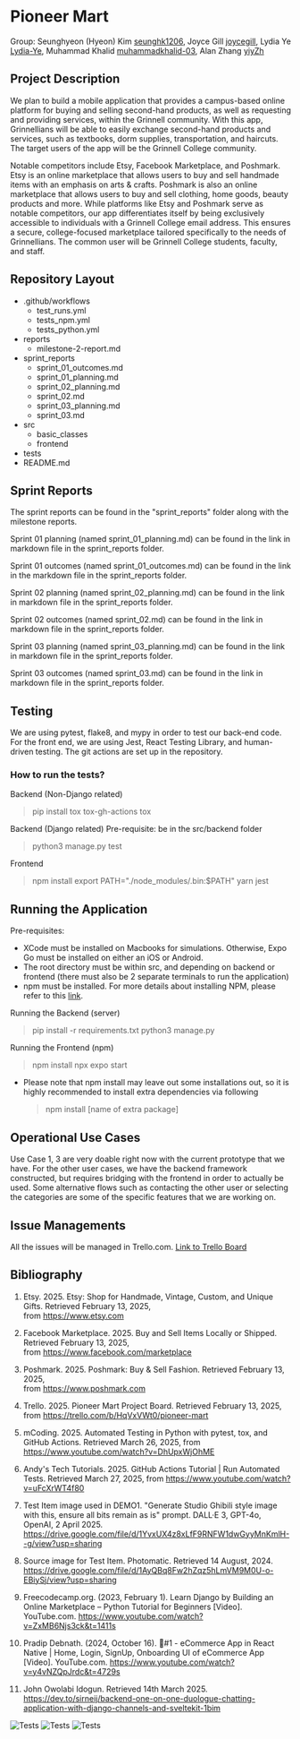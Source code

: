 # Pioneer Mart

Group:
Seunghyeon (Hyeon) Kim [seunghk1206](https://github.com/seunghk1206),
Joyce Gill [joycegill](https://github.com/joycegill),
Lydia Ye [Lydia-Ye](https://github.com/Lydia-Ye),
Muhammad Khalid [muhammadkhalid-03](https://github.com/muhammadkhalid-03),
Alan Zhang [yiyZh](https://github.com/yiyZh)

## Project Description

We plan to build a mobile application that provides a campus-based online platform for buying and selling second-hand products, as well as requesting and providing services, within the Grinnell community. With this app, Grinnellians will be able to easily exchange second-hand products and services, such as textbooks, dorm supplies, transportation, and haircuts. The target users of the app will be the Grinnell College community.

Notable competitors include Etsy, Facebook Marketplace, and Poshmark. Etsy is an online marketplace that allows users to buy and sell handmade items with an emphasis on arts & crafts. Poshmark is also an online marketplace that allows users to buy and sell clothing, home goods, beauty products and more. While platforms like Etsy and Poshmark serve as notable competitors, our app differentiates itself by being exclusively accessible to individuals with a Grinnell College email address. This ensures a secure, college-focused marketplace tailored specifically to the needs of Grinnellians. The common user will be Grinnell College students, faculty, and staff.

## Repository Layout

- .github/workflows
  - test_runs.yml
  - tests_npm.yml
  - tests_python.yml
- reports
  - milestone-2-report.md
- sprint_reports
  - sprint_01_outcomes.md
  - sprint_01_planning.md
  - sprint_02_planning.md
  - sprint_02.md
  - sprint_03_planning.md
  - sprint_03.md
- src
  - basic_classes
  - frontend
- tests
- README.md

## Sprint Reports

The sprint reports can be found in the "sprint_reports" folder along with the milestone reports.

Sprint 01 planning (named sprint_01_planning.md) can be found in the link in markdown file in the sprint_reports folder.

Sprint 01 outcomes (named sprint_01_outcomes.md) can be found in the link in the markdown file in the sprint_reports folder.

Sprint 02 planning (named sprint_02_planning.md) can be found in the link in markdown file in the sprint_reports folder.

Sprint 02 outcomes (named sprint_02.md) can be found in the link in markdown file in the sprint_reports folder.

Sprint 03 planning (named sprint_03_planning.md) can be found in the link in markdown file in the sprint_reports folder.

Sprint 03 outcomes (named sprint_03.md) can be found in the link in markdown file in the sprint_reports folder.

## Testing

We are using pytest, flake8, and mypy in order to test our back-end code. For the front end, we are using Jest, React Testing Library, and human-driven testing. The git actions are set up in the repository.

### How to run the tests?

Backend (Non-Django related)

> pip install tox tox-gh-actions
> tox

Backend (Django related)
Pre-requisite: be in the src/backend folder

> python3 manage.py test

Frontend

> npm install
> export PATH="./node_modules/.bin:$PATH"
> yarn jest

## Running the Application

Pre-requisites:

- XCode must be installed on Macbooks for simulations. Otherwise, Expo Go must be installed on either an iOS or Android.
- The root directory must be within src, and depending on backend or frontend (there must also be 2 separate terminals to run the application)
- npm must be installed. For more details about installing NPM, please refer to this [link](https://docs.npmjs.com/downloading-and-installing-node-js-and-npm).

Running the Backend (server)

> pip install -r requirements.txt
> python3 manage.py

Running the Frontend (npm)

> npm install
> npx expo start

- Please note that npm install may leave out some installations out, so it is highly recommended to install extra dependencies via following
  > npm install [name of extra package]

## Operational Use Cases

Use Case 1, 3 are very doable right now with the current prototype that we have. For the other user cases, we have the backend framework constructed, but requires bridging with the frontend in order to actually be used. Some alternative flows such as contacting the other user or selecting the categories are some of the specific features that we are working on.

## Issue Managements

All the issues will be managed in Trello.com. [Link to Trello Board](https://trello.com/b/HqVxVWt0/pioneer-mart)

## Bibliography

1. Etsy. 2025. Etsy: Shop for Handmade, Vintage, Custom, and Unique Gifts. Retrieved February 13, 2025,  
   from https://www.etsy.com

2. Facebook Marketplace. 2025. Buy and Sell Items Locally or Shipped. Retrieved February 13, 2025,  
   from https://www.facebook.com/marketplace

3. Poshmark. 2025. Poshmark: Buy & Sell Fashion. Retrieved February 13, 2025,  
   from https://www.poshmark.com

4. Trello. 2025. Pioneer Mart Project Board. Retrieved February 13, 2025,  
   from https://trello.com/b/HqVxVWt0/pioneer-mart

5. mCoding. 2025. Automated Testing in Python with pytest, tox, and GitHub Actions. Retrieved March 26, 2025,
   from https://www.youtube.com/watch?v=DhUpxWjOhME

6. Andy's Tech Tutorials. 2025. GitHub Actions Tutorial | Run Automated Tests. Retrieved March 27, 2025,
   from https://www.youtube.com/watch?v=uFcXrWT4f80

7. Test Item image used in DEMO1. "Generate Studio Ghibili style image with this, ensure all bits remain as is" prompt. DALL·E 3, GPT-4o, OpenAI, 2 April 2025. https://drive.google.com/file/d/1YvxUX4z8xLfF9RNFW1dwGyyMnKmlH--g/view?usp=sharing

8. Source image for Test Item. Photomatic. Retrieved 14 August, 2024.
   https://drive.google.com/file/d/1AyQBq8Fw2hZqz5hLmVM9M0U-o-EBiySj/view?usp=sharing

9. Freecodecamp.org. (2023, February 1). Learn Django by Building an Online Marketplace – Python Tutorial for Beginners [Video]. YouTube.com. https://www.youtube.com/watch?v=ZxMB6Njs3ck&t=1411s

10. Pradip Debnath. (2024, October 16). 🔴#1 - eCommerce App in React Native | Home, Login, SignUp, Onboarding UI of eCommerce App [Video]. YouTube.com. https://www.youtube.com/watch?v=y4vNZQpJrdc&t=4729s

11. John Owolabi Idogun. Retrieved 14th March 2025. https://dev.to/sirneij/backend-one-on-one-duologue-chatting-application-with-django-channels-and-sveltekit-1bim

![Tests](https://github.com/kimseung-gc/Pioneer_Mart/actions/workflows/test_runs.yml/badge.svg)
![Tests](https://github.com/kimseung-gc/Pioneer_Mart/actions/workflows/tests_npm.yml/badge.svg)
![Tests](https://github.com/kimseung-gc/Pioneer_Mart/actions/workflows/tests_python.yml/badge.svg)
